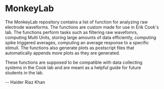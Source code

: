 MonkeyLab
=========

The MonkeyLab repository contains a list of function for analyzing raw electrode waveforms. The functions are custom made for use in Erik Cook's lab. The functions perform tasks such as filtering raw wavefomrs, computing Multi Units, storing large amounts of data efficiently, computing spike triggered averages, computing an average response to a specific stimuli. The functions also generate plots as postscript files that automatically appends more plots as they are generated.

These functions are supposed to be compatible with data collecting systems in the Cook lab and are meant as a helpful guide for future students in the lab.

-- Haider Riaz Khan
